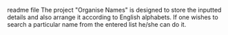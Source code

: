 readme file
The project "Organise Names" is designed to store the inputted details and also arrange it according to English alphabets. If one wishes to search a particular name from the entered list he/she can do it.
